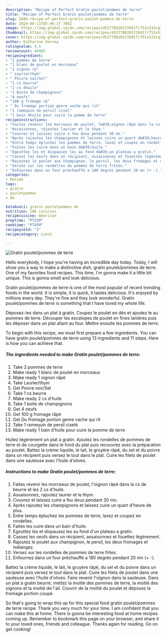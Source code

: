 ```yaml
---
description: "Recipe of Perfect Gratin poulet/pommes de terre"
title: "Recipe of Perfect Gratin poulet/pommes de terre"
slug: 2686-recipe-of-perfect-gratin-poulet-pommes-de-terre
date: 2020-08-11T05:46:17.708Z
image: https://img-global.cpcdn.com/recipes/d527786201f2b91f/751x532cq70/gratin-pouletpommes-de-terre-photo-principale-de-la-recette.jpg
thumbnail: https://img-global.cpcdn.com/recipes/d527786201f2b91f/751x532cq70/gratin-pouletpommes-de-terre-photo-principale-de-la-recette.jpg
cover: https://img-global.cpcdn.com/recipes/d527786201f2b91f/751x532cq70/gratin-pouletpommes-de-terre-photo-principale-de-la-recette.jpg
author: Katharine Harvey
ratingvalue: 4.5
reviewcount: 49465
recipeingredient:
- "2 pommes de terre"
- "1 blanc de poulet en morceaux"
- "1 oignon rp"
- " Laurierthym"
- " Poivre noirSel"
- "1 cs beurre"
- "2 cs dhuile"
- "1 boite de champignons"
- "4 oeufs"
- "100 g fromage rp"
- " Du fromage portion genre vache qui rit"
- "1 ramequin de persil cisel"
- "1 bain dhuile pour cuire la pomme de terre"
recipeinstructions:
- "Faites revenir les morceaux de poulet, l&#39;oignon râpé dans la cs de beurre et les 2 cs d&#39;huile."
- "Assaisonnez, rajoutez laurier et le thym."
- "Couvrez et laissez cuire a feu doux pendant 30 mn."
- "Après rajoutez les champignons et laissez cuire un quart d&#39;heure de plus."
- "Entre temps épluchez les pommes de terre, lavez et coupez en rondelles."
- "Faites les cuire dans un bain d&#39;huile."
- "Egouttez les et dispausez les au fond d&#39;un plateau a gratin."
- "Cassez les oeufs dans un récipient, assaisonnez et fouettez légèrement."
- "Rajoutez le poulet aux champignon, le persil, les deux fromages et mélangez."
- "Versez sur les rondelles de pommes de terre frites."
- "Enfournez dans un four préchauffé a 180 degrés pendant 20 mn (+ -)."
categories:
- Recipe
tags:
- gratin
- pouletpommes
- de

katakunci: gratin pouletpommes de 
nutrition: 106 calories
recipecuisine: American
preptime: "PT22M"
cooktime: "PT45M"
recipeyield: "2"
recipecategory: Lunch

---
```



![Gratin poulet/pommes de terre](https://img-global.cpcdn.com/recipes/d527786201f2b91f/751x532cq70/gratin-pouletpommes-de-terre-photo-principale-de-la-recette.jpg)

Hello everybody, I hope you're having an incredible day today. Today, I will show you a way to make a distinctive dish, gratin poulet/pommes de terre. One of my favorites food recipes. This time, I'm gonna make it a little bit unique. This is gonna smell and look delicious.

Gratin poulet/pommes de terre is one of the most popular of recent trending foods in the world. It is simple, it is quick, it tastes delicious. It's enjoyed by millions every day. They're fine and they look wonderful. Gratin poulet/pommes de terre is something that I have loved my whole life.

Déposez-les dans un plat à gratin. Coupez le poulet en dés et ajoutez le au pommes de terre. Découper les escalopes de poulet en fines lanières puis les déposer dans un plat allant au four. Mettre ensuite les pommes de terre.


To begin with this recipe, we must first prepare a few ingredients. You can have gratin poulet/pommes de terre using 13 ingredients and 11 steps. Here is how you can achieve that.

<!--inarticleads1-->

##### The ingredients needed to make Gratin poulet/pommes de terre:

1. Take 2 pommes de terre
1. Make ready 1 blanc de poulet en morceaux
1. Make ready 1 oignon râpé
1. Take  Laurier/thym
1. Get  Poivre noir/Sel
1. Take 1 cs beurre
1. Make ready 2 cs d&#39;huile
1. Take 1 boite de champignons
1. Get 4 oeufs
1. Get 100 g fromage râpé
1. Get  Du fromage portion genre vache qui rit
1. Take 1 ramequin de persil ciselé
1. Make ready 1 bain d&#39;huile pour cuire la pomme de terre


Huilez légèrement un plat à gratin. Ajoutez les rondelles de pommes de terre et de courgette dans le fond du plat puis recouvrez avec la préparation au poulet. Battez la crème liquide, le lait, le gruyère râpé, du sel et du poivre dans un récipient puis versez le tout dans le plat. Cuire les filets de poulet dans une sauteuse avec l&#39;huile d&#39;olives. 

<!--inarticleads2-->

##### Instructions to make Gratin poulet/pommes de terre:

1. Faites revenir les morceaux de poulet, l&#39;oignon râpé dans la cs de beurre et les 2 cs d&#39;huile.
1. Assaisonnez, rajoutez laurier et le thym.
1. Couvrez et laissez cuire a feu doux pendant 30 mn.
1. Après rajoutez les champignons et laissez cuire un quart d&#39;heure de plus.
1. Entre temps épluchez les pommes de terre, lavez et coupez en rondelles.
1. Faites les cuire dans un bain d&#39;huile.
1. Egouttez les et dispausez les au fond d&#39;un plateau a gratin.
1. Cassez les oeufs dans un récipient, assaisonnez et fouettez légèrement.
1. Rajoutez le poulet aux champignon, le persil, les deux fromages et mélangez.
1. Versez sur les rondelles de pommes de terre frites.
1. Enfournez dans un four préchauffé a 180 degrés pendant 20 mn (+ -).


Battez la crème liquide, le lait, le gruyère râpé, du sel et du poivre dans un récipient puis versez le tout dans le plat. Cuire les filets de poulet dans une sauteuse avec l&#39;huile d&#39;olives. Faire revenir l&#39;oignon dans la sauteuse. Dans un plat à gratin beurré, mettez la moitié des pommes de terre, la moitié des oignons et la moitié de l&#39;ail. Couvrir de la moitié du poulet et déposez le fromage portion coupé. 

So that's going to wrap this up for this special food gratin poulet/pommes de terre recipe. Thank you very much for your time. I am confident that you can make this at home. There is gonna be interesting food at home recipes coming up. Remember to bookmark this page on your browser, and share it to your loved ones, friends and colleague. Thanks again for reading. Go on get cooking!
